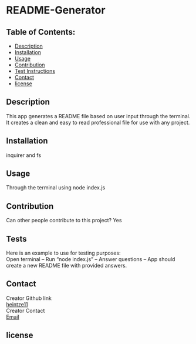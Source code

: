 # README-Generator
  
  ## Table of Contents:
  - [Description](#description)
  - [Installation](#installation)
  - [Usage](#usage)
  - [Contribution](#contribution)
  - [Test Instructions](#tests)
  - [Contact](#contact)
  - [license](#license)
  ## Description
  This app generates a README file based on user input through the terminal. It creates a clean and easy to read professional file for use with any project.
  ## Installation
  inquirer and fs
  ## Usage
  Through the terminal using node index.js
  ## Contribution
  Can other people contribute to this project? 
  Yes
  ## Tests
  Here is an example to use for testing purposes:  
  Open terminal – Run “node index.js” – Answer questions – App should create a new README file with provided answers.
  ## Contact
  Creator Github link  
  [heintze11](https://github.com/heintze11)  
  Creator Contact  
  [Email](mailto:levi.heintzelman@gmail.com)
  ## license
  